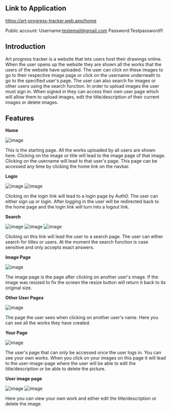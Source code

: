 <h2>Link to Application</h2>

https://art-progress-tracker.web.app/home

Public account: Username:testemail@gmail.com Password:Testpassword1!

<h2>Introduction</h2>

Art progress tracker is a website that lets users host their drawings online. When the user opens up the website they are shown all the works that
the users of the website have uploaded. The user can click on these images to go to their respective image page or click on the username underneath 
to go to the specified user's page. The user can also search for images or other users using the search function. In order to upload images the user must
sign in. When signed in they can access their own user page which will allow them to upload images, edit the title/description of their current images or
delete images.

Features
----

__Home__ 

![image](https://user-images.githubusercontent.com/38774593/214182146-5801c75a-1f59-4d7e-bacc-7c840d695619.png)

This is the starting page. All the works uploaded by all users are shown here. Clicking on the image or title will lead to the image page of that image.
Clicking on the username will lead to that user's page. This page can be accessed any time by clicking the home link on the navbar.

__Login__

![image](https://user-images.githubusercontent.com/38774593/214182666-72c2eb36-4a96-482f-95dd-88c294782ef4.png)
![image](https://user-images.githubusercontent.com/38774593/214182774-21e0833e-af2c-488a-b1ee-2c3780ea88cd.png)

Clicking on the login link will lead to a login page by Auth0. The user can either sign up or login. After logging in the user will be redirected back to the home
page and the login link will turn into a logout link.

__Search__

![image](https://user-images.githubusercontent.com/38774593/214183303-8bb3a732-3110-4484-a3dc-07d41e02cf45.png)
![image](https://user-images.githubusercontent.com/38774593/214183399-945c71e8-6d92-4257-acd0-ba2dd8512f86.png)
![image](https://user-images.githubusercontent.com/38774593/214183575-28739cb5-e322-45ae-a7de-3c66c8135578.png)

Clicking on this link will lead the user to a search page. The user can either search for titles or users. At the moment the search function is case sensitive
and only accepts exact answers.

__Image Page__

![image](https://user-images.githubusercontent.com/38774593/214183712-d9e87266-5ffa-4644-8451-91a1e9f192c3.png)

The image page is the page after clicking on another user's image. If the image was resized to fix the screen the resize button will return it back to its original
size. 

__Other User Pages__

![image](https://user-images.githubusercontent.com/38774593/214183806-2fe468b6-0386-4869-b098-f1d7b8349428.png)


The page the user sees when clicking on another user's name. Here you can see all the works they have created.

__Your Page__

![image](https://user-images.githubusercontent.com/38774593/214183889-31162026-f908-470c-b4e3-7645c2124c25.png)


The user's page that can only be accessed once the user logs in. You can see your own works. When you click on your images on this page it will lead to
the user-image-page where the user will be able to edit the title/description or be able to delete the picture.

__User image page__

![image](https://user-images.githubusercontent.com/38774593/214184522-51e450fe-dc4c-4303-99ab-d8dca4950737.png)
![image](https://user-images.githubusercontent.com/38774593/214184669-ef168abe-2331-4aa0-98b5-5d73ba474ba6.png)



Here you can view your own work and either edit the title/description or delete the image.

